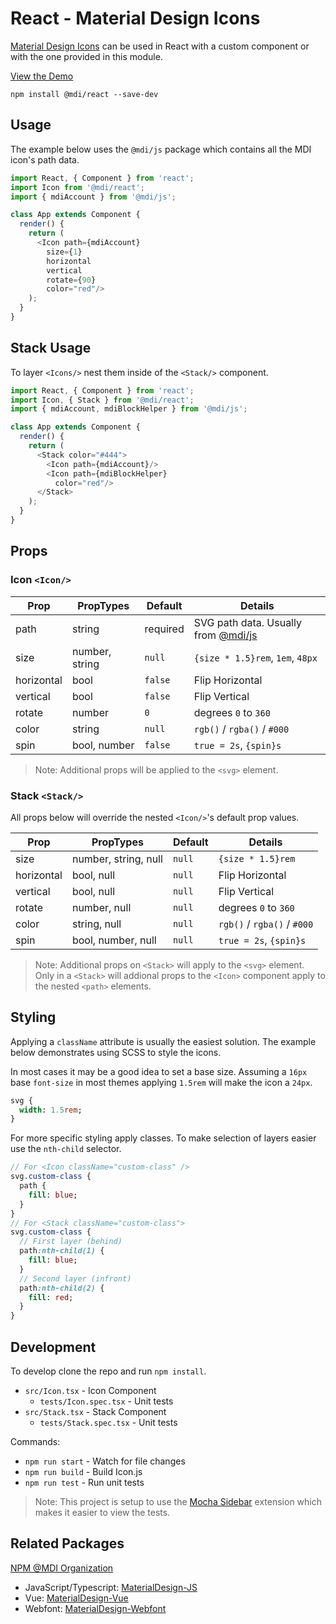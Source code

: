 # React - Material Design Icons

[Material Design Icons](https://materialdesignicons.com/) can be used in React with a custom component or with the one provided in this module.

[View the Demo](https://templarian.github.io/@mdi/react/)

```
npm install @mdi/react --save-dev
```

## Usage

The example below uses the `@mdi/js` package which contains all the MDI icon's path data.

```javascript
import React, { Component } from 'react';
import Icon from '@mdi/react';
import { mdiAccount } from '@mdi/js';

class App extends Component {
  render() {
    return (
      <Icon path={mdiAccount}
        size={1}
        horizontal
        vertical
        rotate={90}
        color="red"/>
    );
  }
} 
```

## Stack Usage

To layer `<Icons/>` nest them inside of the `<Stack/>` component.

```javascript
import React, { Component } from 'react';
import Icon, { Stack } from '@mdi/react';
import { mdiAccount, mdiBlockHelper } from '@mdi/js';

class App extends Component {
  render() {
    return (
      <Stack color="#444">
        <Icon path={mdiAccount}/>
        <Icon path={mdiBlockHelper}
          color="red"/>
      </Stack>
    );
  }
} 
```

## Props

### Icon `<Icon/>`

| Prop       | PropTypes      | Default  | Details |
|------------|----------------|----------|---------|
| path       | string         | required | SVG path data. Usually from [@mdi/js](https://templarian.github.io/@mdi/js) |
| size       | number, string | `null`   | `{size * 1.5}rem`, `1em`, `48px` |
| horizontal | bool           | `false ` | Flip Horizontal |
| vertical   | bool           | `false`  | Flip Vertical |
| rotate     | number         | `0 `     | degrees `0` to `360` |
| color      | string         | `null`   | `rgb()` / `rgba()` / `#000` |
| spin       | bool, number   | `false`  | `true = 2s`, `{spin}s` |

> Note: Additional props will be applied to the `<svg>` element.

### Stack `<Stack/>`

All props below will override the nested `<Icon/>`'s default prop values.

| Prop       | PropTypes            | Default  | Details |
|------------|----------------------|----------|---------|
| size       | number, string, null | `null`   | `{size * 1.5}rem` |
| horizontal | bool, null           | `null`   | Flip Horizontal |
| vertical   | bool, null           | `null`   | Flip Vertical |
| rotate     | number, null         | `null`   | degrees `0` to `360` |
| color      | string, null         | `null`   | `rgb()` / `rgba()` / `#000` |
| spin       | bool, number, null   | `null`   | `true = 2s`, `{spin}s` |

> Note: Additional props on `<Stack>` will apply to the `<svg>` element. Only in a `<Stack>` will addional props to the `<Icon>` component apply to the nested `<path>` elements.


## Styling

Applying a `className` attribute is usually the easiest solution. The example below demonstrates using SCSS to style the icons.

In most cases it may be a good idea to set a base size. Assuming a `16px` base `font-size` in most themes applying `1.5rem` will make the icon a `24px`.

```sass
svg {
  width: 1.5rem;
}
```

For more specific styling apply classes. To make selection of layers easier use the `nth-child` selector.

```sass
// For <Icon className="custom-class" />
svg.custom-class {
  path {
    fill: blue;
  }
}
// For <Stack className="custom-class">
svg.custom-class {
  // First layer (behind)
  path:nth-child(1) {
    fill: blue;
  }
  // Second layer (infront)
  path:nth-child(2) {
    fill: red;
  }
}
```

## Development

To develop clone the repo and run `npm install`.

- `src/Icon.tsx` - Icon Component
  - `tests/Icon.spec.tsx` - Unit tests
- `src/Stack.tsx` - Stack Component
  - `tests/Stack.spec.tsx` - Unit tests

Commands:

- `npm run start` - Watch for file changes
- `npm run build` - Build Icon.js
- `npm run test` - Run unit tests

> Note: This project is setup to use the [Mocha Sidebar](https://marketplace.visualstudio.com/items?itemName=maty.vscode-mocha-sidebar) extension which makes it easier to view the tests.

## Related Packages

[NPM @MDI Organization](https://npmjs.com/org/mdi)

- JavaScript/Typescript: [MaterialDesign-JS](https://github.com/Templarian/MaterialDesign-JS)
- Vue: [MaterialDesign-Vue](https://github.com/Templarian/MaterialDesign-Vue)
- Webfont: [MaterialDesign-Webfont](https://github.com/Templarian/MaterialDesign-Webfont)

